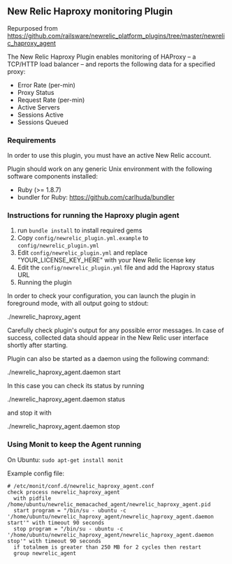 ## New Relic Haproxy monitoring Plugin

Repurposed from https://github.com/railsware/newrelic_platform_plugins/tree/master/newrelic_haproxy_agent

The New Relic Haproxy Plugin enables monitoring of HAProxy – a TCP/HTTP load balancer – and reports the following data for a specified proxy:

* Error Rate (per-min)
* Proxy Status
* Request Rate (per-min)
* Active Servers
* Sessions Active
* Sessions Queued

### Requirements

In order to use this plugin, you must have an active New Relic account.

Plugin should work on any generic Unix environment with the following
software components installed:

  - Ruby (>= 1.8.7)
  - bundler for Ruby: https://github.com/carlhuda/bundler

### Instructions for running the Haproxy plugin agent

1. run `bundle install` to install required gems
2. Copy `config/newrelic_plugin.yml.example` to `config/newrelic_plugin.yml`
3. Edit `config/newrelic_plugin.yml` and replace "YOUR_LICENSE_KEY_HERE" with your New Relic license key
4. Edit the `config/newrelic_plugin.yml` file and add the Haproxy status URL
5. Running the plugin

In order to check your configuration, you can launch the plugin
in foreground mode, with all output going to stdout:

  ./newrelic_haproxy_agent

Carefully check plugin's output for any possible error messages.
In case of success, collected data should appear in the New Relic
user interface shortly after starting.

Plugin can also be started as a daemon using the following command:

  ./newrelic_haproxy_agent.daemon start

In this case you can check its status by running

  ./newrelic_haproxy_agent.daemon status

and stop it with

  ./newrelic_haproxy_agent.daemon stop

### Using Monit to keep the Agent running

On Ubuntu: `sudo apt-get install monit`

Example config file:

```
# /etc/monit/conf.d/newrelic_haproxy_agent.conf
check process newrelic_haproxy_agent
  with pidfile /home/ubuntu/newrelic_memacached_agent/newrelic_haproxy_agent.pid
  start program = "/bin/su - ubuntu -c '/home/ubuntu/newrelic_haproxy_agent/newrelic_haproxy_agent.daemon start'" with timeout 90 seconds
  stop program = "/bin/su - ubuntu -c '/home/ubuntu/newrelic_haproxy_agent/newrelic_haproxy_agent.daemon stop'" with timeout 90 seconds
  if totalmem is greater than 250 MB for 2 cycles then restart
  group newrelic_agent
```
